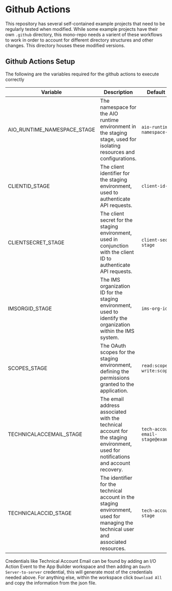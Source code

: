 # Github Actions

This repository has several self-contained example projects that need to be regularly tested when modified. While some example projects have their own `.github` directory, this mono-repo needs a varient of these workflows to work in order to account for different directory structures and other changes. This directory houses these modified versions.

## Github Actions Setup

The following are the variables required for the github actions to execute correctly

| Variable                     | Description                                                                                   | Default Value                  |
|------------------------------|-----------------------------------------------------------------------------------------------|--------------------------------|
| AIO_RUNTIME_NAMESPACE_STAGE  | The namespace for the AIO runtime environment in the staging stage, used for isolating resources and configurations. | `aio-runtime-namespace-stage`  |
| CLIENTID_STAGE               | The client identifier for the staging environment, used to authenticate API requests.         | `client-id-stage`              |
| CLIENTSECRET_STAGE           | The client secret for the staging environment, used in conjunction with the client ID to authenticate API requests. | `client-secret-stage`          |
| IMSORGID_STAGE               | The IMS organization ID for the staging environment, used to identify the organization within the IMS system. | `ims-org-id-stage`             |
| SCOPES_STAGE                 | The OAuth scopes for the staging environment, defining the permissions granted to the application. | `read:scope-stage write:scope-stage` |
| TECHNICALACCEMAIL_STAGE      | The email address associated with the technical account for the staging environment, used for notifications and account recovery. | `tech-account-email-stage@example.com` |
| TECHNICALACCID_STAGE         | The identifier for the technical account in the staging environment, used for managing the technical user and associated resources. | `tech-account-id-stage`        |

Credentials like Technical Account Email can be found by adding an I/O Action Event to the App Builder workspace and then adding an `Oauth Server-to-server` credential, this will generate most of the credentials needed above. For anything else, within the workspace click `Download All` and copy the information from the json file.
